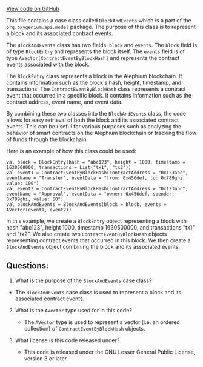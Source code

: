 [View code on GitHub](https://github.com/oxygenium/oxygenium/api/src/main/scala/org/oxygenium/api/model/BlockAndEvents.scala)

This file contains a case class called `BlockAndEvents` which is a part of the `org.oxygenium.api.model` package. The purpose of this class is to represent a block and its associated contract events. 

The `BlockAndEvents` class has two fields: `block` and `events`. The `block` field is of type `BlockEntry` and represents the block itself. The `events` field is of type `AVector[ContractEventByBlockHash]` and represents the contract events associated with the block. 

The `BlockEntry` class represents a block in the Alephium blockchain. It contains information such as the block's hash, height, timestamp, and transactions. The `ContractEventByBlockHash` class represents a contract event that occurred in a specific block. It contains information such as the contract address, event name, and event data. 

By combining these two classes into the `BlockAndEvents` class, the code allows for easy retrieval of both the block and its associated contract events. This can be useful for various purposes such as analyzing the behavior of smart contracts on the Alephium blockchain or tracking the flow of funds through the blockchain. 

Here is an example of how this class could be used:

```
val block = BlockEntry(hash = "abc123", height = 1000, timestamp = 1630500000, transactions = List("tx1", "tx2"))
val event1 = ContractEventByBlockHash(contractAddress = "0x123abc", eventName = "Transfer", eventData = "from: 0x456def, to: 0x789ghi, value: 100")
val event2 = ContractEventByBlockHash(contractAddress = "0x123abc", eventName = "Approval", eventData = "owner: 0x456def, spender: 0x789ghi, value: 50")
val blockAndEvents = BlockAndEvents(block = block, events = AVector(event1, event2))
```

In this example, we create a `BlockEntry` object representing a block with hash "abc123", height 1000, timestamp 1630500000, and transactions "tx1" and "tx2". We also create two `ContractEventByBlockHash` objects representing contract events that occurred in this block. We then create a `BlockAndEvents` object combining the block and its associated events.
## Questions: 
 1. What is the purpose of the `BlockAndEvents` case class?
   - The `BlockAndEvents` case class is used to represent a block and its associated contract events.

2. What is the `AVector` type used for in this code?
   - The `AVector` type is used to represent a vector (i.e. an ordered collection) of `ContractEventByBlockHash` objects.

3. What license is this code released under?
   - This code is released under the GNU Lesser General Public License, version 3 or later.